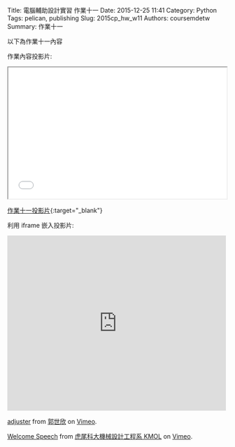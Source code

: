 Title: 電腦輔助設計實習 作業十一
Date: 2015-12-25 11:41
Category: Python
Tags: pelican, publishing
Slug: 2015cp_hw_w11
Authors: coursemdetw
Summary: 作業十一


以下為作業十一內容

作業內容投影片:

<iframe src=" cadp_w11_simplest.html" width="500" height="300"></iframe>

[作業十一投影片](simplest7.html){:target="_blank"}

利用 iframe 嵌入投影片:

<iframe src="https://player.vimeo.com/video/148461711" width="500" height="400" frameborder="0" webkitallowfullscreen mozallowfullscreen allowfullscreen></iframe> <p><a href="https://vimeo.com/148461711">adjuster</a> from <a href="https://vimeo.com/user44938638">郭世欣</a> on <a href="https://vimeo.com">Vimeo</a>.</p>


<p><a href="https://vimeo.com/137724068">Welcome Speech</a> from <a href="https://vimeo.com/user24079973">虎尾科大機械設計工程系 KMOL</a> on <a href="https://vimeo.com">Vimeo</a>.</p>
